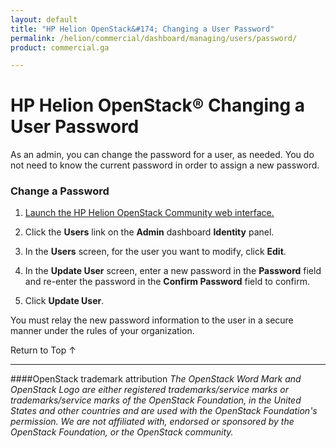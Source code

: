 ```yaml
---
layout: default
title: "HP Helion OpenStack&#174; Changing a User Password"
permalink: /helion/commercial/dashboard/managing/users/password/
product: commercial.ga

---
```

<!--UNDER REVISION-->

<script>

function PageRefresh {
onLoad="window.refresh"
}

PageRefresh();

</script>

<!--
<p style="font-size: small;"> <a href="/helion/commercial/ga1/install/">&#9664; PREV</a> | <a href="/helion/commercial/ga1/install-overview/">&#9650; UP</a> | <a href="/helion/commercial/ga1/">NEXT &#9654;</a> </p>
-->

# HP Helion OpenStack&#174; Changing a User Password

As an admin, you can change the password for a user, as needed. You do not need to know the current password in order to assign a new password.</p>

### Change a Password ###

1. <a href="/helion/community/dashboard/login/">Launch the HP Helion OpenStack Community web interface.</a></p>

2. Click the <strong>Users</strong> link on the <strong>Admin</strong> dashboard <strong>Identity</strong> panel.</p>

3. In the <strong>Users</strong> screen, for the user you want to modify, click <strong>Edit</strong>.</p>

4. In the <strong>Update User</strong> screen, enter a new password in the <strong>Password</strong> field and re-enter the password in the <strong>Confirm Password</strong> field to confirm.</p>

5. Click <strong>Update User</strong>.</p>

You must relay the new password information to the user in a secure manner under the rules of your organization.</p>

<p><a href="#top" style="padding:14px 0px 14px 0px; text-decoration: none;"> Return to Top &#8593; </a></p>


----
####OpenStack trademark attribution
*The OpenStack Word Mark and OpenStack Logo are either registered trademarks/service marks or trademarks/service marks of the OpenStack Foundation, in the United States and other countries and are used with the OpenStack Foundation's permission. We are not affiliated with, endorsed or sponsored by the OpenStack Foundation, or the OpenStack community.*